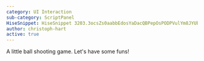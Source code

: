 ```yaml
---
category: UI Interaction
sub-category: ScriptPanel
HiseSnippet: HiseSnippet 3203.3ocsZs0aabbEdosYaDacQBPepOsPODPVulYm8JYUbhrkkSLZbhPjqaLDDRVubD4FuZWhkqtv5Hf9On8mP+oTz+F8s9dA5+f1ykY1KjT1NFMxlhblyLmqemybVN5fh7X4hE4EFc15oKmKM57K6d3xrxY6MKJIy3wOznyun6AQ3XY7KMdvx4QKVHmXzoyM+LbAc15VFzO+mO8AQoQYwx5oLLdVdRr7KRNMord1C182mjl9nnIxmlbZiU6s6iiyy1KOM+LPYtYWai4QwuLZp7KivkcitFc9Y6OIoLu3vxnR4BiN25A4SVd3r7Kx30+rjEIuHUhCDFGBLhm9Q4oSPMFm0XuYIoSNPazKL.tbPsK3lrK3W28IISRplu1U79DAy5czzez4FsUua1R8DMUO6Fp2FToNMToawpzGz8v3hj4k0T3PyiyJkEmDAt8lpBuVia7O+Mc2KGVQV4vSido7QEvfpczOv11xz21dvN2t2s6AN+EklmGUXN27dl5sEWHAqAA.8GrCrp4CSyil.L5zGFUF0+Hgv1RXO1RLJvJzE9nmUfuk+XKGGW5Ufq03QVBOf1XOKge.RW34a43FZ4XaE3YAaU.jF6RjBssb7D.IGjlimikCHCGPWQp.qbEV9jT.95CbGVjs.GChBFGvKDDjXbfljveDHvwzp7s.IGvBvGUAQnmUHuLabYfv8gWBZsAnDGiusB8dpEfTw4E1g5kXaYqYea+BnwNBzrQki3H5hBAF3KXkAeA9hPelH3GQVOh1s1WH7XVOdrUnulQvuAu1XGPe7X0R.jbzN.zU.bS3vaEsJTYrIeNFp.0RojNt.QGORQTFzJ1XuU7QHoV9oMP2w00BXL6mc7FYMxUKARQFaA5sxpEVtUQtPvDbPyYDBGD3KAXjiXhivM6xHEeKOsejPbJHFvJ.X33EX4gttlvHz+vfFDZ5vptN9LhvtscMngzy1h+20D3w+sFnQ3C5LF5.AAbU3CqIT4LPkMvZD7axB05EGhgs.ISTDGsd3MbTPkAyoaB0+gYAtEFX46ijQNfAcO3EQDDhenkGanPRjC3JcbImfHD0RsNgyCTGSTpit8XKpxCrNznEoWWMgwTYCWeRJTrFg8fPGgXUkaSE7CX6EjfiGFKztML1B.gQDzPUGgSvAeHf2DiBoMxKCSyIrGncfyWkILBDAVbZjuNVf5jiEWrvA7agfHGg1tOiDAh5pXnBAAIFKhPHKkL.UTffrwUkUvZXP1P33VQk.+JSgRO7ImHF0ss0TEPdMhqcUrV4EBXoZSl.mmgnXzITUdjCifAQtOxCH7XjrvmBLXEGDXXyhgyAVOpzqJrnBbJ8UD31zdF62NeVQVkQiI.TEdFoos.UBtiWSGtOoHXfw0mhk5pmfn8XgQ0wn7FNoWmT6RifRlNNgbJCvnwVZCvg3ZPUgI7bGrXsBVo22XakH6oC5pxtUw1QbZu9jMN0PGOBosqNYiKVwIeJDJV1BS5BzHuJuhqJu0khXi3b0wDlPAYwMQrkKu33yYohUJ0t4XiJ7ggef9HmVU7qJgncJ8bCakyfHKrB7XxA43yHKR6bG07zPLmBHAiPWuSkyVA6Xmf9XhQUEP8XGA1..raUIiw0QevNcr0j4LNgMEVUcBnJMx9KAilY+Li8.3EF6bFqyPf3sqsJ+QW1fSQ5IXimKWVsPhVK6REp78WsEAkcwsWnjI4ETXFUGOJcxuBXnTCAEQ8QmZnVvZWfJSshnnY9OCgz3qJ.GVSwWc7gu5TBkMpAQLebwi3wXrfKBpN6zuYmDiqiosru0iob4BAenmutzvHcPUmvocyb8XOtOA5LcUFAmd2r0G1+oTOGe9Lx08+svbD8WK5GJ0SpL2ihJuR4pfyAzxv1kpfwoUN9XHIfZOiyfvNwnxWgMvHNNrNpN3vWcFCWSS2+AqapBWJqdjsV20tK11TsmDVUvGadzyW2wHVhPHvlMaFZvL4FEmHSR0CDThiOmKjJQRMw30rXEWItpnmfNfUWl1wtAdeLe1606EUkhzGuoO4j1OevMcPh53tVk5n8ScwSnNuJEFMQp.EkRERkmTB0uJkWUhJTT01P.IanVOdVW.0NAcLQv3lORB2FB1cSXcmwP9XP0SqnBNg0UWXzr5TVUO.bhdy9gvBYgTkLWU+4AT8.659CE0sJyOificC+kCGnT7Tc3H12JhzDLni6FSijXbhicEft2qKPLlhffoe7fcL+nOx7vrj4xBS7I1GZ977yLiixLgAmKKJMWb9Tyxby4vCMZNAdJQyKRfOs8SyySWX9IlG9rOqE4sMgmqzbkeZ97nGDkISEMdnzoxx8xOcddFLn+1L4sW8oXiouIgEv1Nh+REVLboLMM+BKS83rnyWVOZdR1KqGUJiRqG8hB3w3qGtPFMsPJaLyKvu6iYxIQomlmMw7XRYRxRSxjlmbVVbYRN3fnGl9AQoo8AsX1fa26UrkmlGGkZl+huGzVdlWU6R1NJc9rns+clhg1VMl9RXpm.NwgEQYSfmpuO7z7WLn4JVtgULq0JhgUnbTGs5JUyOLUlMsb1cECNt4NmHSKi9lUEfvxLXvZK64abY7ptZG9c92ExxyJxPOwN8tBcgbvcHhSFVFU.QdJhx9WEwER.EDgg18fe+hn3WtXaKys2KMA9j4GZ944.rTgOtcuSxK5m.7vdGyDyO1Tfuem6nzlMHtgyOawr9MBcp0LEk5EISJms8.KylSNSlLcV41CFLXyn..EGkjsneDvSKy44IYk0PAkGfl8H6ig7EbY3m9vOrd1O1ruZ56vzcNd.rfV4Q7hEUrPzfEhZVHzrvExsYmdgbp4Ct+W7Ee6e7wO7oeN3q7r2nk.V69WNGhoxIesLtLJaZprOI.KSJvulYcTkEbWdEV0JT0Lzal+VSmFe7XTyXbRcT+.vMV904mUBZUesV0e5.sPmhKhyP6qSTuXVRobPKP2zgmjjldeHzZeoiyineZuhdagnlRyjLyxYIKZgOFrVB6FEKTB79Xdb+xgwVlkCoj5AZwTqF6mllLegr+F8sGUN7RbyKO1pQ.5ib.9vIS8th9V5pqBd3bobx0V5jnVkYrZ3MO6vj+jD2YQdZ+X81r.Fmdljisa0BmDXCwJhJvxqH1dMBFX71CX+Dwdcla+VBUqY0gb76LtnZwUw7ZfFZzW.pBEmZlitSM8YsnqSWaEw+wDuQVhK6gTIQj2C4pifyf7vnbdF5U52Ld2ZaOudaO+0us5OAfAy6buFhdmlzV1h1y2HGRNoOxjOw7h61DNY9C+.w7OtMHqdeup8A10168LuqXmUIdIXa5x+Sk8ILbSFash3aZsWcsp8RPsmsA0d4OV094WiZubU0d4pp8rUT6VJYCMuWiw7uITUgbNV.C+h0uZPqCz.nFiz66ZOXki5dR9YKjqmAHOGRrpp7AdHZhgw3gfxI0f1spDOApwXCuxK2YMhKqHtTST81aL8XCtaPmpN56GW0MKyiT5nkVeNdvf0aZTUUEOben8NqFIzEGWuL2WKIO9anRWkMuglDFn8cUZ.zr1anFnRpWWYv1JEhB1.L.NZAzp408gVHm.dK6g9VfOvG6VGaWe+Kimgf3EP7RZdJtUyXZubu43r385.GUT0V9PU6R0touLuT9UPs1dup2V8tpm4pjN4jMRSYAo.ZdSjYb9qYi8yN6zWHKzAC8BM5bq122V2q+91ZdcfwbvnwByydbVR4WMWlccWRngJBZ.KPoUvmJoal6WotYtCSSlHKLRlXz4m2kpeaPJr5FN+t+x+3e+oFuEa9m0EO.r0d+ayu2+5526CNqrLOi16VcUnlVam+4O7X7F6vaWTYLfABOCWYB5657P44IwR9tF2p6CkKdYY9bvEWgWAqhE6s02DIBEIo9dcYXowkUB7699cWVO361kNCtZh+dwt7gtUyX9861tAd7tVa2.OFDpzka8F88W1j205xe87ce63iJLTyFiKavl+ba1z8sHhbYSyuAmd0tIKdR9o.ehJfo6bCi0u822u6SxmbVZTY6KiFuAdEAHio0M.i2xa1hjxkMug9+ucC0usp3Gz8fjx3YaVGuwFzQ.d9SgNptW+a2c+SNANtoVAuU2G8M+zbI9F7ykLE5fnHAh8c+xyN8PnDcrDjdFjtfUrffMtUZrMNF8.GJylPC9uvOJhBbbGEQglnwoQwE4eaLWX.+KG38nY.cJi9ilXqtOAGaJVudvoISR91331rZsM57ttQ220M58ttQ+20MF7ttwv20MN5MuQ7uyj6eVY9obZigwSNXep9cmN6mEAHPBsZ7+HVdBGB
author: christoph-hart
active: true
---
```

A little ball shooting game. Let's have some funs! 
